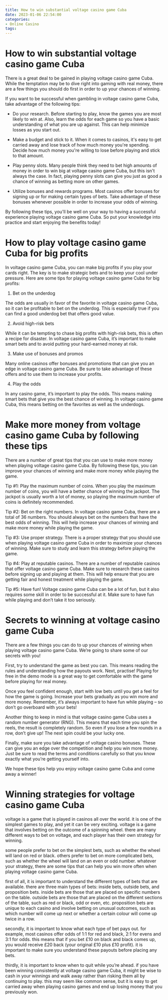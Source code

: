 ```yaml
---
title: How to win substantial voltage casino game Cuba 
date: 2023-01-06 22:54:00
categories:
- Online Casino
tags:
---
```



#  How to win substantial voltage casino game Cuba 

There is a great deal to be gained in playing voltage casino game Cuba. While the temptation may be to dive right into gaming with real money, there are a few things you should do first in order to up your chances of winning.

If you want to be successful when gambling in voltage casino game Cuba, take advantage of the following tips:

* Do your research. Before starting to play, know the games you are most likely to win at. Also, learn the odds for each game so you have a basic understanding of what you are up against. This can help minimize losses as you start out.

* Make a budget and stick to it. When it comes to casinos, it's easy to get carried away and lose track of how much money you're spending. Decide how much money you're willing to lose before playing and stick to that amount.

* Play penny slots. Many people think they need to bet high amounts of money in order to win big at voltage casino game Cuba, but this isn't always the case. In fact, playing penny slots can give you just as good a chance of winning as betting more on other games.

* Utilize bonuses and rewards programs. Most casinos offer bonuses for signing up or for making certain types of bets. Take advantage of these bonuses whenever possible in order to increase your odds of winning.

By following these tips, you'll be well on your way to having a successful experience playing voltage casino game Cuba. So put your knowledge into practice and start enjoying the benefits today!

#  How to play voltage casino game Cuba for big profits 

In voltage casino game Cuba, you can make big profits if you play your cards right. The key is to make strategic bets and to keep your cool under pressure. Here are some tips for playing voltage casino game Cuba for big profits:

1. Bet on the underdog

The odds are usually in favor of the favorite in voltage casino game Cuba, so it can be profitable to bet on the underdog. This is especially true if you can find a good underdog bet that offers good value.

2. Avoid high-risk bets

While it can be tempting to chase big profits with high-risk bets, this is often a recipe for disaster. In voltage casino game Cuba, it’s important to make smart bets and to avoid putting your hard-earned money at risk.

3. Make use of bonuses and promos

Many online casinos offer bonuses and promotions that can give you an edge in voltage casino game Cuba. Be sure to take advantage of these offers and to use them to increase your profits.

4. Play the odds

In any casino game, it’s important to play the odds. This means making smart bets that give you the best chance of winning. In voltage casino game Cuba, this means betting on the favorites as well as the underdogs.

#  Make more money from voltage casino game Cuba by following these tips 

There are a number of great tips that you can use to make more money when playing voltage casino game Cuba. By following these tips, you can improve your chances of winning and make more money while playing the game.

Tip #1: Play the maximum number of coins. When you play the maximum number of coins, you will have a better chance of winning the jackpot. The jackpot is usually worth a lot of money, so playing the maximum number of coins is definitely recommended.

Tip #2: Bet on the right numbers. In voltage casino game Cuba, there are a total of 36 numbers. You should always bet on the numbers that have the best odds of winning. This will help increase your chances of winning and make more money while playing the game.

Tip #3: Use proper strategy. There is a proper strategy that you should use when playing voltage casino game Cuba in order to maximize your chances of winning. Make sure to study and learn this strategy before playing the game.

Tip #4: Play at reputable casinos. There are a number of reputable casinos that offer voltage casino game Cuba. Make sure to research these casinos before signing up and playing at them. This will help ensure that you are getting fair and honest treatment while playing the game.

 Tip #5: Have fun! Voltage casino game Cuba can be a lot of fun, but it also requires some skill in order to be successful at it. Make sure to have fun while playing and don’t take it too seriously.

#  Secrets to winning at voltage casino game Cuba 

There are a few things you can do to up your chances of winning when playing voltage casino game Cuba. We’re going to share some of our secrets with you!

First, try to understand the game as best you can. This means reading the rules and understanding how the payouts work. Next, practise! Playing for free in the demo mode is a great way to get comfortable with the game before playing for real money.

Once you feel confident enough, start with low bets until you get a feel for how the game is going. Increase your bets gradually as you win more and more money. Remember, it’s always important to have fun while playing – so don’t go overboard with your bets!

Another thing to keep in mind is that voltage casino game Cuba uses a random number generator (RNG). This means that each time you spin the reels, the result is completely random. So even if you lose a few rounds in a row, don’t give up! The next spin could be your lucky one.

Finally, make sure you take advantage of voltage casino bonuses. These can give you an edge over the competition and help you win more money. Just be sure to read the terms and conditions carefully so that you know exactly what you’re getting yourself into.

We hope these tips help you enjoy voltage casino game Cuba and come away a winner!

#  Winning strategies for voltage casino game Cuba

 voltage is a game that is played in casinos all over the world. it is one of the simplest games to play, and yet it can be very exciting. voltage is a game that involves betting on the outcome of a spinning wheel. there are many different ways to bet on voltage, and each player has their own strategy for winning.

some people prefer to bet on the simplest bets, such as whether the wheel will land on red or black. others prefer to bet on more complicated bets, such as whether the wheel will land on an even or odd number. whatever your strategy, there are some tips that can help you win more often when playing voltage casino game Cuba.

first of all, it is important to understand the different types of bets that are available. there are three main types of bets: inside bets, outside bets, and proposition bets. inside bets are those that are placed on specific numbers on the table. outside bets are those that are placed on the different sections of the table, such as red or black, odd or even, etc. proposition bets are unique to each casino and involve betting on unusual outcomes, such as which number will come up next or whether a certain colour will come up twice in a row.

secondly, it is important to know what each type of bet pays out. for example, most casinos offer odds of 1:1 for red and black, 2:1 for evens and 3:1 for odds. this means that if you bet £10 on black and black comes up, you would receive £20 back (your original £10 plus £10 profit). it is important to make sure you understand these payouts before placing any bets.

thirdly, it is important to know when to quit while you’re ahead. if you have been winning consistently at voltage casino game Cuba, it might be wise to cash in your winnings and walk away rather than risking them all by continuing to play. this may seem like common sense, but it is easy to get carried away when playing casino games and end up losing money that you previously won.
